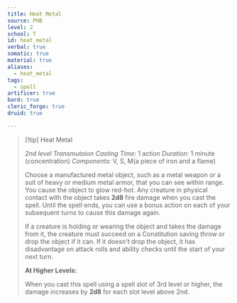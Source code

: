 ```yaml
---
title: Heat Metal
source: PHB
level: 2
school: T
id: heat_metal
verbal: true
somatic: true
material: true
aliases:
  - heat_metal
tags:
  - spell
artificer: true
bard: true
cleric_forge: true
druid: true

---
```

>[!tip] Heat Metal
>
> *2nd level Transmutaion*
> *Casting Time:* 1 action
> *Duration:* 1 minute (concentration)
> *Components:* V, S, M(a piece of iron and a flame)
>
>Choose a manufactured metal object, such as a metal weapon or a suit of heavy or medium metal armor, that you can see within range. You cause the object to glow red-hot. Any creature in physical contact with the object takes **2d8** fire damage when you cast the spell. Until the spell ends, you can use a bonus action on each of your subsequent turns to cause this damage again.
>
>If a creature is holding or wearing the object and takes the damage from it, the creature must succeed on a Constitution saving throw or drop the object if it can. If it doesn't drop the object, it has disadvantage on attack rolls and ability checks until the start of your next turn.
>
>**At Higher Levels:**
>
>When you cast this spell using a spell slot of 3rd level or higher, the damage increases by **2d8** for each slot level above 2nd.
>

